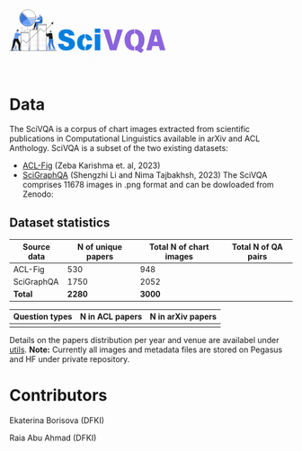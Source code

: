 # <img src="./logos/SciVQA-2.gif" alt="drawing" width="300"/>


# Data

The SciVQA is a corpus of chart images extracted from scientific publications in Computational Linguistics available in arXiv and ACL Anthology. SciVQA is a subset of the two existing datasets:
* [ACL-Fig](https://huggingface.co/datasets/citeseerx/ACL-fig) (Zeba Karishma et. al, 2023)
* [SciGraphQA](https://huggingface.co/datasets/alexshengzhili/SciGraphQA-295K-train?row=0) (Shengzhi Li and Nima Tajbakhsh, 2023)
The SciVQA comprises 11678 images in .png format and can be dowloaded from Zenodo: 

## Dataset statistics

| Source data | N of unique papers | Total N of chart images | Total N of QA pairs | 
|-------------|--------------------|-------------------------|---------------------|
|  ACL-Fig    |   530              |   948                   |                     | 
|  SciGraphQA |   1750             |   2052                 |                     | 
|  **Total**  |   **2280**         |   **3000**             |                     | 

| Question types | N in ACL papers | N in arXiv papers| 
|----------------|-----------------|------------------|
|                |                 |                  |             

Details on the papers distribution per year and venue are availabel under [utils](https://github.com/esborisova/SciVQA/blob/main/src/utils/papers_dist.png).
**Note:** Currently all images and metadata files are stored on Pegasus and HF under private repository.

# Contributors

Ekaterina Borisova (DFKI)

Raia Abu Ahmad (DFKI)
